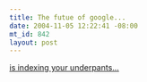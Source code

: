 ```yaml
--- 
title: The futue of google...
date: 2004-11-05 12:22:41 -08:00
mt_id: 842
layout: post
---
```

<A HREF='http://www.ftrain.com/robot_exclusion_protocol.html'>is indexing your underpants...</A>
